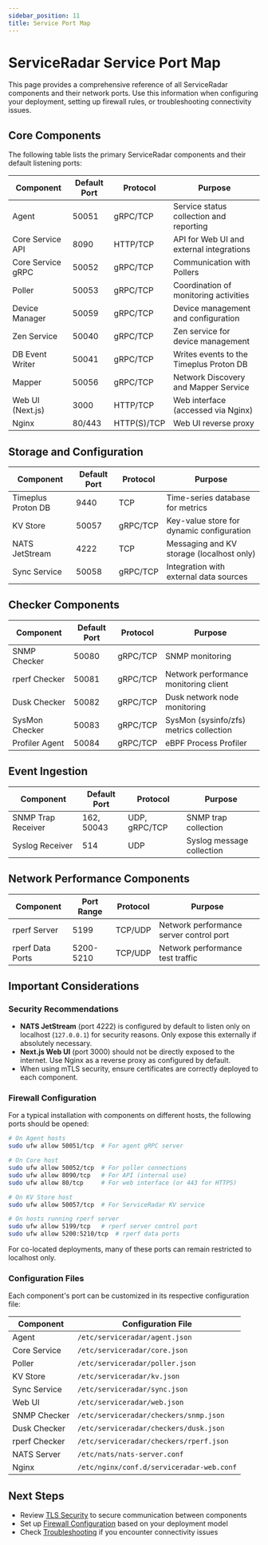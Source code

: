 ```yaml
---
sidebar_position: 11
title: Service Port Map
---
```


# ServiceRadar Service Port Map

This page provides a comprehensive reference of all ServiceRadar components and their network ports. Use this information when configuring your deployment, setting up firewall rules, or troubleshooting connectivity issues.

## Core Components

The following table lists the primary ServiceRadar components and their default listening ports:

| Component         | Default Port | Protocol    | Purpose                                  |
|-------------------|--------------|-------------|------------------------------------------|
| Agent             | 50051        | gRPC/TCP    | Service status collection and reporting  |
| Core Service API  | 8090         | HTTP/TCP    | API for Web UI and external integrations |
| Core Service gRPC | 50052        | gRPC/TCP    | Communication with Pollers               |
| Poller            | 50053        | gRPC/TCP    | Coordination of monitoring activities    |
| Device Manager    | 50059        | gRPC/TCP    | Device management and configuration      |
| Zen Service       | 50040        | gRPC/TCP    | Zen service for device management        |
| DB Event Writer   | 50041        | gRPC/TCP    | Writes events to the Timeplus Proton DB  |
| Mapper            | 50056        | gRPC/TCP    | Network Discovery and Mapper Service     |
| Web UI (Next.js)  | 3000         | HTTP/TCP    | Web interface (accessed via Nginx)       |
| Nginx             | 80/443       | HTTP(S)/TCP | Web UI reverse proxy                     |

## Storage and Configuration

| Component          | Default Port | Protocol | Purpose                                   |
|--------------------|--------------|----------|-------------------------------------------|
| Timeplus Proton DB | 9440         | TCP      | Time-series database for metrics          |
| KV Store           | 50057        | gRPC/TCP | Key-value store for dynamic configuration |
| NATS JetStream     | 4222         | TCP      | Messaging and KV storage (localhost only) |
| Sync Service       | 50058        | gRPC/TCP | Integration with external data sources    |

## Checker Components

| Component      | Default Port | Protocol | Purpose                                 |
|----------------|--------------|----------|-----------------------------------------|
| SNMP Checker   | 50080        | gRPC/TCP | SNMP monitoring                         |
| rperf Checker  | 50081        | gRPC/TCP | Network performance monitoring client   |
| Dusk Checker   | 50082        | gRPC/TCP | Dusk network node monitoring            |
| SysMon Checker | 50083        | gRPC/TCP | SysMon (sysinfo/zfs) metrics collection |
| Profiler Agent | 50084        | gRPC/TCP | eBPF Process Profiler                   |

## Event Ingestion

| Component          | Default Port | Protocol      | Purpose                     |
|--------------------|--------------|---------------|-----------------------------|
| SNMP Trap Receiver | 162, 50043   | UDP, gRPC/TCP | SNMP trap collection        |
| Syslog Receiver    | 514          | UDP           | Syslog message collection   |

## Network Performance Components

| Component        | Port Range | Protocol | Purpose                                 |
|------------------|------------|----------|-----------------------------------------|
| rperf Server     | 5199       | TCP/UDP  | Network performance server control port |
| rperf Data Ports | 5200-5210  | TCP/UDP  | Network performance test traffic        |

## Important Considerations

### Security Recommendations

- **NATS JetStream** (port 4222) is configured by default to listen only on localhost (`127.0.0.1`) for security reasons. Only expose this externally if absolutely necessary.
- **Next.js Web UI** (port 3000) should not be directly exposed to the internet. Use Nginx as a reverse proxy as configured by default.
- When using mTLS security, ensure certificates are correctly deployed to each component.

### Firewall Configuration

For a typical installation with components on different hosts, the following ports should be opened:

```bash
# On Agent hosts
sudo ufw allow 50051/tcp  # For agent gRPC server

# On Core host
sudo ufw allow 50052/tcp  # For poller connections
sudo ufw allow 8090/tcp   # For API (internal use)
sudo ufw allow 80/tcp     # For web interface (or 443 for HTTPS)

# On KV Store host
sudo ufw allow 50057/tcp  # For ServiceRadar KV service

# On hosts running rperf server
sudo ufw allow 5199/tcp   # rperf server control port
sudo ufw allow 5200:5210/tcp  # rperf data ports
```

For co-located deployments, many of these ports can remain restricted to localhost only.

### Configuration Files

Each component's port can be customized in its respective configuration file:

| Component | Configuration File |
|-----------|-------------------|
| Agent | `/etc/serviceradar/agent.json` |
| Core Service | `/etc/serviceradar/core.json` |
| Poller | `/etc/serviceradar/poller.json` |
| KV Store | `/etc/serviceradar/kv.json` |
| Sync Service | `/etc/serviceradar/sync.json` |
| Web UI | `/etc/serviceradar/web.json` |
| SNMP Checker | `/etc/serviceradar/checkers/snmp.json` |
| Dusk Checker | `/etc/serviceradar/checkers/dusk.json` |
| rperf Checker | `/etc/serviceradar/checkers/rperf.json` |
| NATS Server | `/etc/nats/nats-server.conf` |
| Nginx | `/etc/nginx/conf.d/serviceradar-web.conf` |

## Next Steps

- Review [TLS Security](./tls-security.md) to secure communication between components
- Set up [Firewall Configuration](./installation.md#firewall-configuration) based on your deployment model
- Check [Troubleshooting](./installation.md#troubleshooting) if you encounter connectivity issues